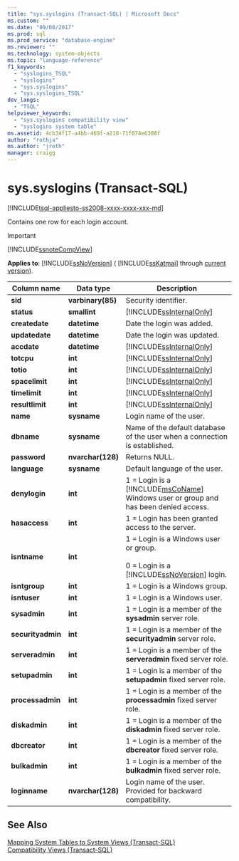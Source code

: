 ```yaml
---
title: "sys.syslogins (Transact-SQL) | Microsoft Docs"
ms.custom: ""
ms.date: "09/08/2017"
ms.prod: sql
ms.prod_service: "database-engine"
ms.reviewer: ""
ms.technology: system-objects
ms.topic: "language-reference"
f1_keywords: 
  - "syslogins_TSQL"
  - "syslogins"
  - "sys.syslogins"
  - "sys.syslogins_TSQL"
dev_langs: 
  - "TSQL"
helpviewer_keywords: 
  - "sys.syslogins compatibility view"
  - "syslogins system table"
ms.assetid: 4cb34f17-a4bb-469f-a218-71f074e6308f
author: "rothja"
ms.author: "jroth"
manager: craigg
---
```

# sys.syslogins (Transact-SQL)
[!INCLUDE[tsql-appliesto-ss2008-xxxx-xxxx-xxx-md](../../includes/tsql-appliesto-ss2008-xxxx-xxxx-xxx-md.md)]

  Contains one row for each login account.  
  
> [!IMPORTANT]  
>  [!INCLUDE[ssnoteCompView](../../includes/ssnotecompview-md.md)]  
  
**Applies to**: [!INCLUDE[ssNoVersion](../../includes/ssnoversion-md.md)] ( [!INCLUDE[ssKatmai](../../includes/sskatmai-md.md)] through [current version](https://go.microsoft.com/fwlink/p/?LinkId=299658)).  
  
|Column name|Data type|Description|  
|-----------------|---------------|-----------------|  
|**sid**|**varbinary(85)**|Security identifier.|  
|**status**|**smallint**|[!INCLUDE[ssInternalOnly](../../includes/ssinternalonly-md.md)]|  
|**createdate**|**datetime**|Date the login was added.|  
|**updatedate**|**datetime**|Date the login was updated.|  
|**accdate**|**datetime**|[!INCLUDE[ssInternalOnly](../../includes/ssinternalonly-md.md)]|  
|**totcpu**|**int**|[!INCLUDE[ssInternalOnly](../../includes/ssinternalonly-md.md)]|  
|**totio**|**int**|[!INCLUDE[ssInternalOnly](../../includes/ssinternalonly-md.md)]|  
|**spacelimit**|**int**|[!INCLUDE[ssInternalOnly](../../includes/ssinternalonly-md.md)]|  
|**timelimit**|**int**|[!INCLUDE[ssInternalOnly](../../includes/ssinternalonly-md.md)]|  
|**resultlimit**|**int**|[!INCLUDE[ssInternalOnly](../../includes/ssinternalonly-md.md)]|  
|**name**|**sysname**|Login name of the user.|  
|**dbname**|**sysname**|Name of the default database of the user when a connection is established.|  
|**password**|**nvarchar(128)**|Returns NULL.|  
|**language**|**sysname**|Default language of the user.|  
|**denylogin**|**int**|1 = Login is a [!INCLUDE[msCoName](../../includes/msconame-md.md)] Windows user or group and has been denied access.|  
|**hasaccess**|**int**|1 = Login has been granted access to the server.|  
|**isntname**|**int**|1 = Login is a Windows user or group.<br /><br /> 0 = Login is a [!INCLUDE[ssNoVersion](../../includes/ssnoversion-md.md)] login.|  
|**isntgroup**|**int**|1 = Login is a Windows group.|  
|**isntuser**|**int**|1 = Login is a Windows user.|  
|**sysadmin**|**int**|1 = Login is a member of the **sysadmin** server role.|  
|**securityadmin**|**int**|1 = Login is a member of the **securityadmin** server role.|  
|**serveradmin**|**int**|1 = Login is a member of the **serveradmin** fixed server role.|  
|**setupadmin**|**int**|1 = Login is a member of the **setupadmin** fixed server role.|  
|**processadmin**|**int**|1 = Login is a member of the **processadmin** fixed server role.|  
|**diskadmin**|**int**|1 = Login is a member of the **diskadmin** fixed server role.|  
|**dbcreator**|**int**|1 = Login is a member of the **dbcreator** fixed server role.|  
|**bulkadmin**|**int**|1 = Login is a member of the **bulkadmin** fixed server role.|  
|**loginname**|**nvarchar(128)**|Login name of the user. Provided for backward compatibility.|  
  
## See Also  
 [Mapping System Tables to System Views &#40;Transact-SQL&#41;](../../relational-databases/system-tables/mapping-system-tables-to-system-views-transact-sql.md)   
 [Compatibility Views &#40;Transact-SQL&#41;](~/relational-databases/system-compatibility-views/system-compatibility-views-transact-sql.md)  
  
  
